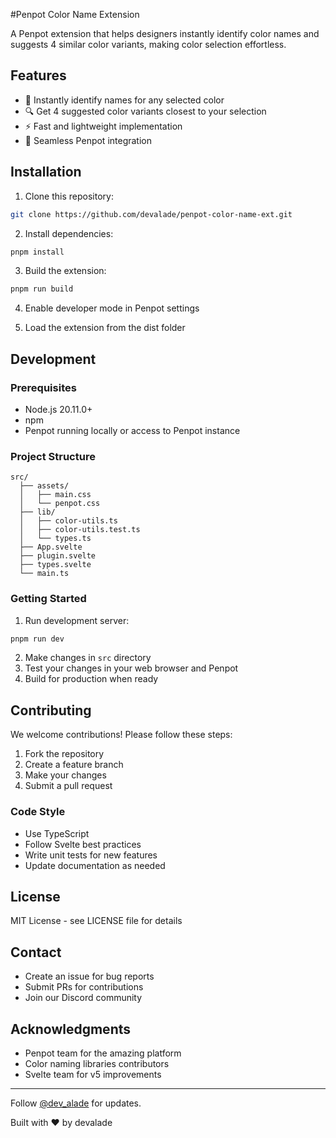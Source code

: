 #Penpot Color Name Extension

A Penpot extension that helps designers instantly identify color names and suggests 4 similar color variants, making color selection effortless.

## Features

- 🎨 Instantly identify names for any selected color
- 🔍 Get 4 suggested color variants closest to your selection
- ⚡ Fast and lightweight implementation
- 🎯 Seamless Penpot integration

## Installation

1. Clone this repository:
```bash
git clone https://github.com/devalade/penpot-color-name-ext.git
```

2. Install dependencies:
```bash
pnpm install
```

3. Build the extension:
```bash
pnpm run build
```

4. Enable developer mode in Penpot settings

5. Load the extension from the dist folder

## Development

### Prerequisites

- Node.js  20.11.0+
- npm
- Penpot running locally or access to Penpot instance

### Project Structure

```
src/
  ├── assets/
  │   ├── main.css
  │   └── penpot.css
  ├── lib/
  │   ├── color-utils.ts
  │   ├── color-utils.test.ts
  │   └── types.ts
  ├── App.svelte
  ├── plugin.svelte
  ├── types.svelte
  └── main.ts
```

### Getting Started

1. Run development server:
```bash
pnpm run dev
```

2. Make changes in `src` directory
3. Test your changes in your web browser and Penpot
4. Build for production when ready

## Contributing

We welcome contributions! Please follow these steps:

1. Fork the repository
2. Create a feature branch
3. Make your changes
4. Submit a pull request

### Code Style

- Use TypeScript
- Follow Svelte best practices
- Write unit tests for new features
- Update documentation as needed

## License

MIT License - see LICENSE file for details

## Contact

- Create an issue for bug reports
- Submit PRs for contributions
- Join our Discord community

## Acknowledgments

- Penpot team for the amazing platform
- Color naming libraries contributors
- Svelte team for v5 improvements

---

Follow [@dev_alade](https://x.com/dev_alade) for updates.

Built with ❤️ by devalade
